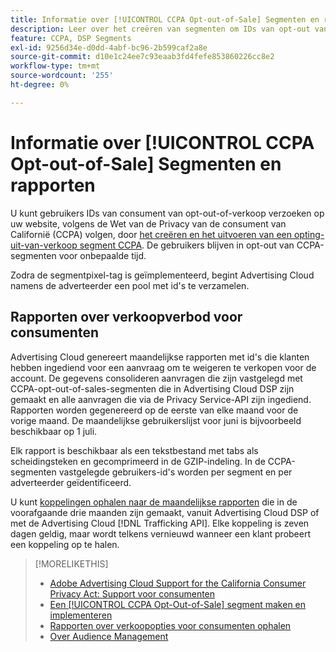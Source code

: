 ```yaml
---
title: Informatie over [!UICONTROL CCPA Opt-out-of-Sale] Segmenten en rapporten
description: Leer over het creëren van segmenten om IDs van opt-out van CCPA te volgen verzoeken en hoe te om rapporten van identiteitskaarts terug te winnen.
feature: CCPA, DSP Segments
exl-id: 9256d34e-d0dd-4abf-bc96-2b599caf2a8e
source-git-commit: d10e1c24ee7c93eaab3fd4fefe853860226cc8e2
workflow-type: tm+mt
source-wordcount: '255'
ht-degree: 0%

---
```


# Informatie over [!UICONTROL CCPA Opt-out-of-Sale] Segmenten en rapporten

U kunt gebruikers IDs van consument van opt-out-of-verkoop verzoeken op uw website, volgens de Wet van de Privacy van de consument van Californië (CCPA) volgen, door [het creëren en het uitvoeren van een opting-uit-van-verkoop segment CCPA](ccpa-opt-out-segment-create.md). De gebruikers blijven in opt-out van CCPA-segmenten voor onbepaalde tijd.

Zodra de segmentpixel-tag is geïmplementeerd, begint Advertising Cloud namens de adverteerder een pool met id&#39;s te verzamelen.

## Rapporten over verkoopverbod voor consumenten

Advertising Cloud genereert maandelijkse rapporten met id&#39;s die klanten hebben ingediend voor een aanvraag om te weigeren te verkopen voor de account. De gegevens consolideren aanvragen die zijn vastgelegd met CCPA-opt-out-of-sales-segmenten die in Advertising Cloud DSP zijn gemaakt en alle aanvragen die via de Privacy Service-API zijn ingediend.  Rapporten worden gegenereerd op de eerste van elke maand voor de vorige maand. De maandelijkse gebruikerslijst voor juni is bijvoorbeeld beschikbaar op 1 juli.

Elk rapport is beschikbaar als een tekstbestand met tabs als scheidingsteken en gecomprimeerd in de GZIP-indeling. In de CCPA-segmenten vastgelegde gebruikers-id&#39;s worden per segment en per adverteerder geïdentificeerd.

U kunt [koppelingen ophalen naar de maandelijkse rapporten](ccpa-opt-out-segment-report-retrieve.md) die in de voorafgaande drie maanden zijn gemaakt, vanuit Advertising Cloud DSP of met de Advertising Cloud [!DNL Trafficking API]. Elke koppeling is zeven dagen geldig, maar wordt telkens vernieuwd wanneer een klant probeert een koppeling op te halen.

>[!MORELIKETHIS]
>
>* [Adobe Advertising Cloud Support for the California Consumer Privacy Act: Support voor consumenten](https://experienceleague.adobe.com/docs/advertising-cloud/privacy/ad-cloud-ccpa-opt-out-of-sale.html)
>* [Een  [!UICONTROL CCPA Opt-Out-of-Sale] segment maken en implementeren](ccpa-opt-out-segment-create.md)
>* [Rapporten over verkoopopties voor consumenten ophalen](ccpa-opt-out-segment-report-retrieve.md)
>* [Over Audience Management](audience-about.md)

